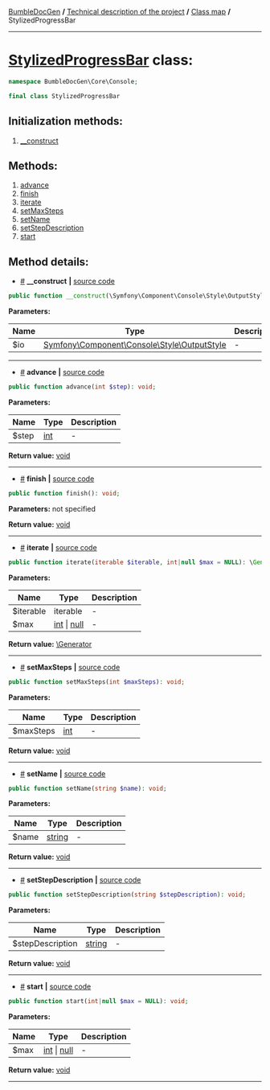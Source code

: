 <!-- {% raw %} -->
<embed> <a href="/docs/readme.md">BumbleDocGen</a> <b>/</b> <a href="/docs/tech/readme.md">Technical description of the project</a> <b>/</b> <a href="/docs/tech/map.md">Class map</a> <b>/</b> StylizedProgressBar<hr> </embed>

<h1>
    <a href="https://github.com/bumble-tech/bumble-doc-gen/blob/master/BumbleDocGen/Core/Console/StylizedProgressBar.php#L10">StylizedProgressBar</a> class:
</h1>





```php
namespace BumbleDocGen\Core\Console;

final class StylizedProgressBar
```








<h2>Initialization methods:</h2>

<ol>
<li>
    <a href="#m-construct">__construct</a>
    </li>
</ol>

<h2>Methods:</h2>

<ol>
<li>
    <a href="#madvance">advance</a>
    </li>
<li>
    <a href="#mfinish">finish</a>
    </li>
<li>
    <a href="#miterate">iterate</a>
    </li>
<li>
    <a href="#msetmaxsteps">setMaxSteps</a>
    </li>
<li>
    <a href="#msetname">setName</a>
    </li>
<li>
    <a href="#msetstepdescription">setStepDescription</a>
    </li>
<li>
    <a href="#mstart">start</a>
    </li>
</ol>







<h2>Method details:</h2>

<div class='method_description-block'>

<ul>
<li><a name="m-construct" href="#m-construct">#</a>
 <b>__construct</b>
    <b>|</b> <a href="https://github.com/bumble-tech/bumble-doc-gen/blob/master/BumbleDocGen/Core/Console/StylizedProgressBar.php#L16">source code</a></li>
</ul>

```php
public function __construct(\Symfony\Component\Console\Style\OutputStyle $io);
```



<b>Parameters:</b>

<table>
    <thead>
    <tr>
        <th>Name</th>
        <th>Type</th>
        <th>Description</th>
    </tr>
    </thead>
    <tbody>
            <tr>
            <td>$io</td>
            <td><a href='https://github.com/symfony/console/blob/master/Style/OutputStyle.php'>Symfony\Component\Console\Style\OutputStyle</a></td>
            <td>-</td>
        </tr>
        </tbody>
</table>



</div>
<hr>
<div class='method_description-block'>

<ul>
<li><a name="madvance" href="#madvance">#</a>
 <b>advance</b>
    <b>|</b> <a href="https://github.com/bumble-tech/bumble-doc-gen/blob/master/BumbleDocGen/Core/Console/StylizedProgressBar.php#L79">source code</a></li>
</ul>

```php
public function advance(int $step): void;
```



<b>Parameters:</b>

<table>
    <thead>
    <tr>
        <th>Name</th>
        <th>Type</th>
        <th>Description</th>
    </tr>
    </thead>
    <tbody>
            <tr>
            <td>$step</td>
            <td><a href='https://www.php.net/manual/en/language.types.integer.php'>int</a></td>
            <td>-</td>
        </tr>
        </tbody>
</table>

<b>Return value:</b> <a href='https://www.php.net/manual/en/language.types.void.php'>void</a>


</div>
<hr>
<div class='method_description-block'>

<ul>
<li><a name="mfinish" href="#mfinish">#</a>
 <b>finish</b>
    <b>|</b> <a href="https://github.com/bumble-tech/bumble-doc-gen/blob/master/BumbleDocGen/Core/Console/StylizedProgressBar.php#L84">source code</a></li>
</ul>

```php
public function finish(): void;
```



<b>Parameters:</b> not specified

<b>Return value:</b> <a href='https://www.php.net/manual/en/language.types.void.php'>void</a>


</div>
<hr>
<div class='method_description-block'>

<ul>
<li><a name="miterate" href="#miterate">#</a>
 <b>iterate</b>
    <b>|</b> <a href="https://github.com/bumble-tech/bumble-doc-gen/blob/master/BumbleDocGen/Core/Console/StylizedProgressBar.php#L57">source code</a></li>
</ul>

```php
public function iterate(iterable $iterable, int|null $max = NULL): \Generator;
```



<b>Parameters:</b>

<table>
    <thead>
    <tr>
        <th>Name</th>
        <th>Type</th>
        <th>Description</th>
    </tr>
    </thead>
    <tbody>
            <tr>
            <td>$iterable</td>
            <td>iterable</td>
            <td>-</td>
        </tr>
            <tr>
            <td>$max</td>
            <td><a href='https://www.php.net/manual/en/language.types.integer.php'>int</a> | <a href='https://www.php.net/manual/en/language.types.null.php'>null</a></td>
            <td>-</td>
        </tr>
        </tbody>
</table>

<b>Return value:</b> <a href='https://www.php.net/manual/en/language.generators.overview.php'>\Generator</a>


</div>
<hr>
<div class='method_description-block'>

<ul>
<li><a name="msetmaxsteps" href="#msetmaxsteps">#</a>
 <b>setMaxSteps</b>
    <b>|</b> <a href="https://github.com/bumble-tech/bumble-doc-gen/blob/master/BumbleDocGen/Core/Console/StylizedProgressBar.php#L74">source code</a></li>
</ul>

```php
public function setMaxSteps(int $maxSteps): void;
```



<b>Parameters:</b>

<table>
    <thead>
    <tr>
        <th>Name</th>
        <th>Type</th>
        <th>Description</th>
    </tr>
    </thead>
    <tbody>
            <tr>
            <td>$maxSteps</td>
            <td><a href='https://www.php.net/manual/en/language.types.integer.php'>int</a></td>
            <td>-</td>
        </tr>
        </tbody>
</table>

<b>Return value:</b> <a href='https://www.php.net/manual/en/language.types.void.php'>void</a>


</div>
<hr>
<div class='method_description-block'>

<ul>
<li><a name="msetname" href="#msetname">#</a>
 <b>setName</b>
    <b>|</b> <a href="https://github.com/bumble-tech/bumble-doc-gen/blob/master/BumbleDocGen/Core/Console/StylizedProgressBar.php#L43">source code</a></li>
</ul>

```php
public function setName(string $name): void;
```



<b>Parameters:</b>

<table>
    <thead>
    <tr>
        <th>Name</th>
        <th>Type</th>
        <th>Description</th>
    </tr>
    </thead>
    <tbody>
            <tr>
            <td>$name</td>
            <td><a href='https://www.php.net/manual/en/language.types.string.php'>string</a></td>
            <td>-</td>
        </tr>
        </tbody>
</table>

<b>Return value:</b> <a href='https://www.php.net/manual/en/language.types.void.php'>void</a>


</div>
<hr>
<div class='method_description-block'>

<ul>
<li><a name="msetstepdescription" href="#msetstepdescription">#</a>
 <b>setStepDescription</b>
    <b>|</b> <a href="https://github.com/bumble-tech/bumble-doc-gen/blob/master/BumbleDocGen/Core/Console/StylizedProgressBar.php#L50">source code</a></li>
</ul>

```php
public function setStepDescription(string $stepDescription): void;
```



<b>Parameters:</b>

<table>
    <thead>
    <tr>
        <th>Name</th>
        <th>Type</th>
        <th>Description</th>
    </tr>
    </thead>
    <tbody>
            <tr>
            <td>$stepDescription</td>
            <td><a href='https://www.php.net/manual/en/language.types.string.php'>string</a></td>
            <td>-</td>
        </tr>
        </tbody>
</table>

<b>Return value:</b> <a href='https://www.php.net/manual/en/language.types.void.php'>void</a>


</div>
<hr>
<div class='method_description-block'>

<ul>
<li><a name="mstart" href="#mstart">#</a>
 <b>start</b>
    <b>|</b> <a href="https://github.com/bumble-tech/bumble-doc-gen/blob/master/BumbleDocGen/Core/Console/StylizedProgressBar.php#L69">source code</a></li>
</ul>

```php
public function start(int|null $max = NULL): void;
```



<b>Parameters:</b>

<table>
    <thead>
    <tr>
        <th>Name</th>
        <th>Type</th>
        <th>Description</th>
    </tr>
    </thead>
    <tbody>
            <tr>
            <td>$max</td>
            <td><a href='https://www.php.net/manual/en/language.types.integer.php'>int</a> | <a href='https://www.php.net/manual/en/language.types.null.php'>null</a></td>
            <td>-</td>
        </tr>
        </tbody>
</table>

<b>Return value:</b> <a href='https://www.php.net/manual/en/language.types.void.php'>void</a>


</div>
<hr>

<!-- {% endraw %} -->